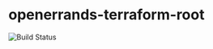 # openerrands-terraform-root
![Build Status](https://github.com/openerrands/openerrands-terraform-root/workflows/CI/badge.svg)
